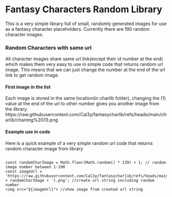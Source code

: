 <h1>Fantasy Characters Random Library</h1>
This is a very simple library full of small, randomly generated images for use as a fantasy character placeholders. Currently there are 190 random character images.

<h3>Random Characters with same url</h3>
All character images share same url link(except their id number at the end) which makes them very easy to use in simple code that returns random url image.
This means that we can just change the number at the end of the url link to get random image.

<h4>First image in the list</h4>
Each image is stored in the same location(in charlib folder), changing the (1) value at the end of the url to other number gives you another image from the library.
https://raw.githubusercontent.com/Cal3y/fantasycharlib/refs/heads/main/charlib/charimg%20(1).png

<h4>Example use in code</h4>
Here is a quick example of a very simple random url code that returns random character image from library

<pre><code>
const randomCharImage = Math.floor(Math.random() * 139) + 1; // random image number between 1-190
const imageUrl = 'https://raw.githubusercontent.com/Cal3y/fantasycharlib/refs/heads/main/charlib/charimg%20(' + randomCharImage + ').png'; //create url string including random number
&lt;img src="${imageUrl}"&gt; //show image from created url string
</code></pre>
